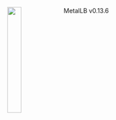 ---
---
<img align="left" src="/images/logo/metallb-white.png" width="25%"></img>
MetalLB v0.13.6
<p style="clear: both"></p>
